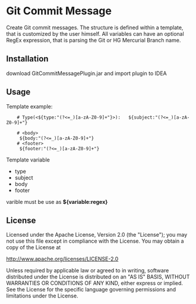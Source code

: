 # Git Commit Message

Create Git commit messages.
The structure is defined within a template, that is customized by the user himself.
All variables can have an optional RegEx expression, that is parsing the Git or HG Mercurial Branch name.


## Installation
download GitCommitMessagePlugin.jar and import plugin to IDEA

<!-- Install directly from the IDE plugin manager (File > Settings > Plugins > Browser repositories > Git Commit Template)-->
## Usage
Template example:
```
    # Type(<${type:"(?<=_)[a-zA-Z0-9]+"}>):   ${subject:"(?<=_)[a-zA-Z0-9]+"}
    
    # <body>
     ${body:"(?<=_)[a-zA-Z0-9]+"}
    # <footer>
     ${footer:"(?<=_)[a-zA-Z0-9]+"}
```
Template variable
 - type
 - subject
 - body
 - footer
 
varible must be use as **${variable:regex}**

## License

Licensed under the Apache License, Version 2.0 (the "License");
you may not use this file except in compliance with the License.
You may obtain a copy of the License at

   http://www.apache.org/licenses/LICENSE-2.0

Unless required by applicable law or agreed to in writing, software
distributed under the License is distributed on an "AS IS" BASIS,
WITHOUT WARRANTIES OR CONDITIONS OF ANY KIND, either express or implied.
See the License for the specific language governing permissions and
limitations under the License.